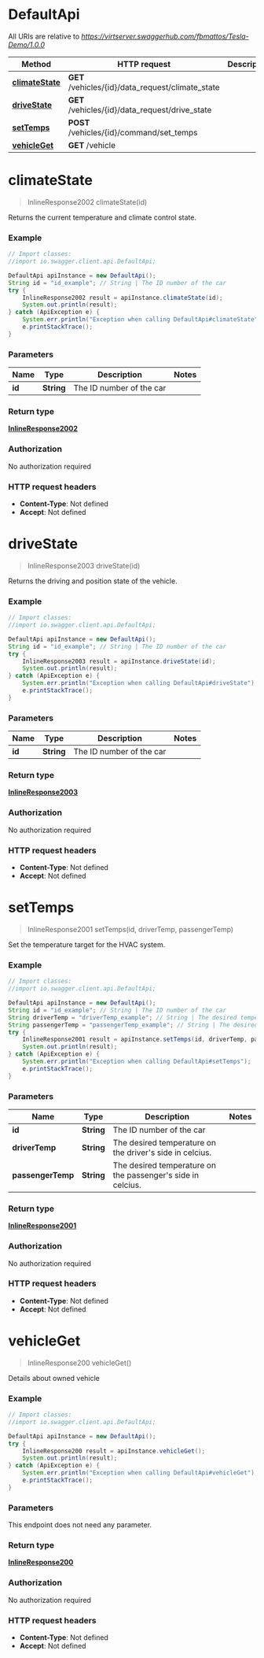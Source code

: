 # DefaultApi

All URIs are relative to *https://virtserver.swaggerhub.com/fbmattos/Tesla-Demo/1.0.0*

Method | HTTP request | Description
------------- | ------------- | -------------
[**climateState**](DefaultApi.md#climateState) | **GET** /vehicles/{id}/data_request/climate_state | 
[**driveState**](DefaultApi.md#driveState) | **GET** /vehicles/{id}/data_request/drive_state | 
[**setTemps**](DefaultApi.md#setTemps) | **POST** /vehicles/{id}/command/set_temps | 
[**vehicleGet**](DefaultApi.md#vehicleGet) | **GET** /vehicle | 


<a name="climateState"></a>
# **climateState**
> InlineResponse2002 climateState(id)



Returns the current temperature and climate control state.

### Example
```java
// Import classes:
//import io.swagger.client.api.DefaultApi;

DefaultApi apiInstance = new DefaultApi();
String id = "id_example"; // String | The ID number of the car
try {
    InlineResponse2002 result = apiInstance.climateState(id);
    System.out.println(result);
} catch (ApiException e) {
    System.err.println("Exception when calling DefaultApi#climateState");
    e.printStackTrace();
}
```

### Parameters

Name | Type | Description  | Notes
------------- | ------------- | ------------- | -------------
 **id** | **String**| The ID number of the car |

### Return type

[**InlineResponse2002**](InlineResponse2002.md)

### Authorization

No authorization required

### HTTP request headers

 - **Content-Type**: Not defined
 - **Accept**: Not defined

<a name="driveState"></a>
# **driveState**
> InlineResponse2003 driveState(id)



Returns the driving and position state of the vehicle.

### Example
```java
// Import classes:
//import io.swagger.client.api.DefaultApi;

DefaultApi apiInstance = new DefaultApi();
String id = "id_example"; // String | The ID number of the car
try {
    InlineResponse2003 result = apiInstance.driveState(id);
    System.out.println(result);
} catch (ApiException e) {
    System.err.println("Exception when calling DefaultApi#driveState");
    e.printStackTrace();
}
```

### Parameters

Name | Type | Description  | Notes
------------- | ------------- | ------------- | -------------
 **id** | **String**| The ID number of the car |

### Return type

[**InlineResponse2003**](InlineResponse2003.md)

### Authorization

No authorization required

### HTTP request headers

 - **Content-Type**: Not defined
 - **Accept**: Not defined

<a name="setTemps"></a>
# **setTemps**
> InlineResponse2001 setTemps(id, driverTemp, passengerTemp)



Set the temperature target for the HVAC system.

### Example
```java
// Import classes:
//import io.swagger.client.api.DefaultApi;

DefaultApi apiInstance = new DefaultApi();
String id = "id_example"; // String | The ID number of the car
String driverTemp = "driverTemp_example"; // String | The desired temperature on the driver's side in celcius.
String passengerTemp = "passengerTemp_example"; // String | The desired temperature on the passenger's side in celcius.
try {
    InlineResponse2001 result = apiInstance.setTemps(id, driverTemp, passengerTemp);
    System.out.println(result);
} catch (ApiException e) {
    System.err.println("Exception when calling DefaultApi#setTemps");
    e.printStackTrace();
}
```

### Parameters

Name | Type | Description  | Notes
------------- | ------------- | ------------- | -------------
 **id** | **String**| The ID number of the car |
 **driverTemp** | **String**| The desired temperature on the driver&#39;s side in celcius. |
 **passengerTemp** | **String**| The desired temperature on the passenger&#39;s side in celcius. |

### Return type

[**InlineResponse2001**](InlineResponse2001.md)

### Authorization

No authorization required

### HTTP request headers

 - **Content-Type**: Not defined
 - **Accept**: Not defined

<a name="vehicleGet"></a>
# **vehicleGet**
> InlineResponse200 vehicleGet()



Details about owned vehicle

### Example
```java
// Import classes:
//import io.swagger.client.api.DefaultApi;

DefaultApi apiInstance = new DefaultApi();
try {
    InlineResponse200 result = apiInstance.vehicleGet();
    System.out.println(result);
} catch (ApiException e) {
    System.err.println("Exception when calling DefaultApi#vehicleGet");
    e.printStackTrace();
}
```

### Parameters
This endpoint does not need any parameter.

### Return type

[**InlineResponse200**](InlineResponse200.md)

### Authorization

No authorization required

### HTTP request headers

 - **Content-Type**: Not defined
 - **Accept**: Not defined


